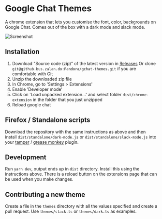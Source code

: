 # Google Chat Themes
A chrome extension that lets you customise the font, color, backgrounds on Google Chat.
Comes out of the box with a dark mode and slack mode.

![Screenshot](https://github.bus.zalan.do/Pandora/gchat-themes/raw/master/demo.gif)

## Installation
1. Download "Source code (zip)" of the latest version in [Releases](https://github.bus.zalan.do/Pandora/gchat-themes/releases)
Or clone `git@github.bus.zalan.do:Pandora/gchat-themes.git` if you are comfortable with Git
2. Unzip the downloaded zip file
3. In Chrome, go to 'Settings > Extensions'
4. Enable 'Developer mode'
5. Click on 'Load unpacked extension...' and select folder `dist/chrome-extension` in the folder that you just unzipped
6. Reload google chat

## Firefox / Standalone scripts
Download the repository with the same instructions as above and then install `dist/standalone/dark-mode.js` or `dist/standalone/slack-mode.js` into your [tamper](https://addons.mozilla.org/en-US/firefox/addon/tampermonkey/) / [grease monkey](https://addons.mozilla.org/en-US/firefox/addon/greasemonkey/) plugin.

## Development
Run `yarn dev`, output ends up in `dist` directory. Install this using the instructions above.
There is a reload button on the extensions page that can be used when you make changes.

## Contributing a new theme
Create a file in the `themes` directory with all the values specified and create a pull request.
Use `themes/slack.ts` or `themes/dark.ts` as examples.
